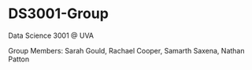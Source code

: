 # DS3001-Group
Data Science 3001 @ UVA

Group Members: Sarah Gould, Rachael Cooper, Samarth Saxena, Nathan Patton
